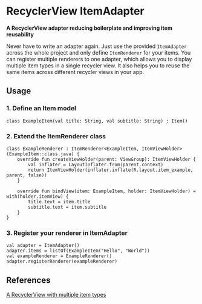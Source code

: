 # RecyclerView ItemAdapter

**A RecyclerView adapter reducing boilerplate and improving item reusability**

Never have to write an adapter again. Just use the provided `ItemAdapter` across the whole project and only define `ItemRenderer` for your items. You can register multiple renderers to one adapter, which allows you to display multiple item types in a single recycler view. It also helps you to reuse the same items across different recycler views in your app.


## Usage

### 1. Define an Item model

```
class ExampleItem(val title: String, val subtitle: String) : Item()
```

### 2. Extend the ItemRenderer class

```
class ExampleRenderer : ItemRenderer<ExampleItem, ItemViewHolder>(ExampleItem::class.java) {
    override fun createViewHolder(parent: ViewGroup): ItemViewHolder {
        val inflater = LayoutInflater.from(parent.context)
        return ItemViewHolder(inflater.inflate(R.layout.item_example, parent, false))
    }

    override fun bindView(item: ExampleItem, holder: ItemViewHolder) = with(holder.itemView) {
        title.text = item.title
        subtitle.text = item.subtitle
    }
}
```

### 3. Register your renderer in ItemAdapter

```
val adapter = ItemAdapter()
adapter.items = listOf(ExampleItem("Hello", "World"))
val exampleRenderer = ExampleRenderer()
adapter.registerRenderer(exampleRenderer)
```


## References

[A RecyclerView with multiple item types](https://android.jlelse.eu/a-recyclerview-with-multiple-item-types-dfba3979050)
